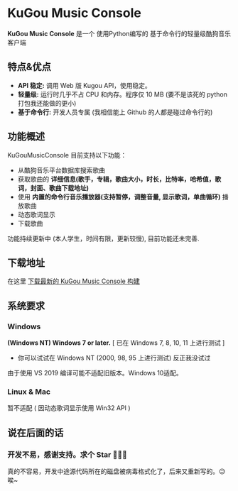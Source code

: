 
# KuGou Music Console

**KuGou Music Console** 是一个 使用Python编写的 基于命令行的轻量级酷狗音乐客户端

## 特点&优点

* **API 稳定:** 调用 Web 版 Kugou API，使用稳定。
* **轻量级:** 运行时几乎不占 CPU 和内存。程序仅 10 MB (要不是该死的 python 打包我还能做的更小)
* **基于命令行:** 开发人员专属 (我相信能上 Github 的人都是碰过命令行的)

## 功能概述

KuGouMusicConsole 目前支持以下功能：

* 从酷狗音乐平台数据库搜索歌曲
* 获取歌曲的 **详细信息(歌手，专辑，歌曲大小，时长，比特率，哈希值，歌词，封面、歌曲下载地址)**
* 使用 **内置的命令行音乐播放器(支持暂停，调整音量, 显示歌词，单曲循环)** 播放歌曲
* 动态歌词显示
* 下载歌曲

功能持续更新中 (本人学生，时间有限，更新较慢), 目前功能还未完善.

## 下载地址
在这里 [下载最新的 KuGou Music Console 构建](https://github.com/xiaomu18/KuGouMusicConsole/releases)

## 系统要求

### Windows

**(Windows NT) Windows 7 or later.** [ 已在 Windows 7, 8, 10, 11 上进行测试 ]
* 你可以试试在 Windows NT (2000, 98, 95 上进行测试) 反正我没试过

由于使用 VS 2019 编译可能不适配旧版本。Windows 10适配。

### Linux & Mac

暂不适配 ( 因动态歌词显示使用 Win32 API )

## 说在后面的话

### 开发不易，感谢支持。求个 Star 🙏🙏🙏

真的不容易，开发中途源代码所在的磁盘被病毒格式化了，后来又重新写的。😥 唉~


